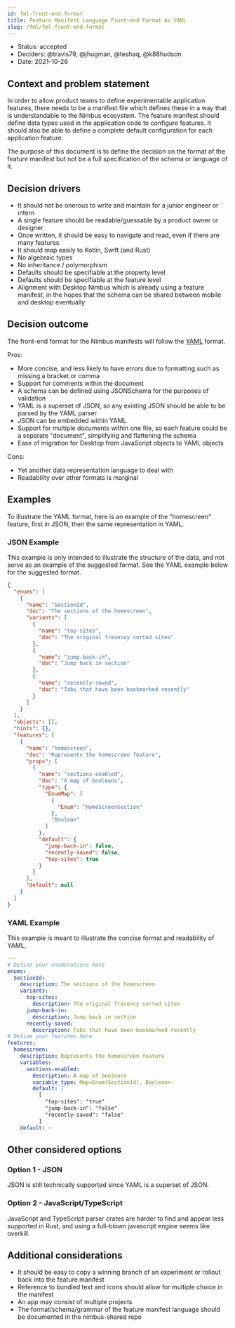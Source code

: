 ```yaml
---
id: fml-front-end-format
title: Feature Manifest Language Front-end Format As YAML
slug: /fml/fml-front-end-format
---
```


- Status: accepted
- Deciders: @travis79, @jhugman, @teshaq, @k88hudson
- Date: 2021-10-26

## Context and problem statement

In order to allow product teams to define experimentable application features, there needs to be a manifest file which defines these in a way that is understandable to the Nimbus ecosystem.  The feature manifest should define data types used in the application code to configure features. It should also be able to define a complete default configuration for each application feature.

The purpose of this document is to define the decision on the format of the feature manifest but not be a full specification of the schema or language of it.

## Decision drivers

- It should not be onerous to write and maintain for a junior engineer or intern
- A single feature should be readable/guessable by a product owner or designer
- Once written, it should be easy to navigate and read, even if there are many features
- It should map easily to Kotlin, Swift (and Rust)
- No algebraic types
- No inheritance / polymorphism
- Defaults should be specifiable at the property level
- Defaults should be specifiable at the feature level
- Alignment with Desktop Nimbus which is already using a feature manifest, in the hopes that the schema can be shared between mobile and desktop eventually

## Decision outcome

The front-end format for the Nimbus manifests will follow the [YAML](https://yaml.org/) format.

Pros:

- More concise, and less likely to have errors due to formatting such as missing a bracket or comma
- Support for comments within the document
- A schema can be defined using JSONSchema for the purposes of validation
- YAML is a superset of JSON, so any existing JSON should be able to be parsed by the YAML parser
- JSON can be embedded within YAML
- Support for multiple documents within one file, so each feature could be a separate "document", simplifying and flattening the schema
- Ease of migration for Desktop from JavaScript objects to YAML objects

Cons:

- Yet another data representation language to deal with
- Readability over other formats is marginal

## Examples

To illustrate the YAML format, here is an example of the "homescreen" feature, first in JSON, then the same representation in YAML.

### JSON Example

This example is only intended to illustrate the structure of the data, and not serve as an example of the suggested format. See the YAML example below for the suggested format.

```JSON
{
  "enums": [
    {
      "name": "SectionId",
      "doc": "The sections of the homescreen",
      "variants": [
        {
          "name": "top-sites",
          "doc": "The original frecency sorted sites"
        },
        {
          "name": "jump-back-in",
          "doc": "Jump back in section"
        },
        {
          "name": "recently-saved",
          "doc": "Tabs that have been bookmarked recently"
        }
      ]
    }
  ],
  "objects": [],
  "hints": {},
  "features": [
    {
      "name": "homescreen",
      "doc": "Represents the homescreen feature",
      "props": [
        {
          "name": "sections-enabled",
          "doc": "A map of booleans",
          "type": {
            "EnumMap": [
              {
                "Enum": "HomeScreenSection"
              },
              "Boolean"
            ]
          },
          "default": {
            "jump-back-in": false,
            "recently-saved": false,
            "top-sites": true
          }
        }
      ],
      "default": null
    }
  ]
}

```

### YAML Example

This example is meant to illustrate the concise format and readability of YAML.

```YAML
---
# Define your enumerations here
enums:
  SectionId:
    description: The sections of the homescreen
    variants:
      top-sites:
        description: The original frecency sorted sites
      jump-back-in:
        description: Jump back in section
      recently-saved:
        description: Tabs that have been bookmarked recently
# Define your features here
features:
  homescreen:
    description: Represents the homescreen feature
    variables:
      sections-enabled:
        description: A map of booleans
        variable_type: Map<Enum(SectionId), Boolean>
        default: |
          [
            "top-sites": "true"
            "jump-back-in": "false"
            "recently-saved": "false"
          ]
    default: ~
```

## Other considered options

### Option 1 - JSON

JSON is still technically supported since YAML is a superset of JSON.

### Option 2 - JavaScript/TypeScript

JavaScript and TypeScript parser crates are harder to find and appear less supported in Rust, and using a full-blown javascript engine seems like overkill.

## Additional considerations

- It should be easy to copy a winning branch of an experiment or rollout back into the feature manifest
- Reference to bundled text and icons should allow for multiple choice in the manifest
- An app may consist of multiple projects
- The format/schema/grammar of the feature manifest language should be documented in the nimbus-shared repo
